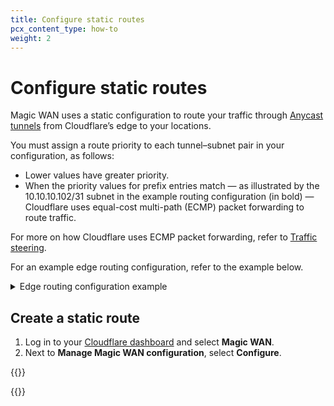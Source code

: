```yaml
---
title: Configure static routes
pcx_content_type: how-to
weight: 2
---
```


# Configure static routes

Magic WAN uses a static configuration to route your traffic through [Anycast tunnels](/magic-wan/about/tunnels-and-encapsulation/) from Cloudflare’s edge to your locations.

You must assign a route priority to each tunnel–subnet pair in your configuration, as follows:

- Lower values have greater priority.
- When the priority values for prefix entries match — as illustrated by the 10.10.10.102/31 subnet in the example routing configuration (in bold) — Cloudflare uses equal-cost multi-path (ECMP) packet forwarding to route traffic.

For more on how Cloudflare uses ECMP packet forwarding, refer to [Traffic steering](/magic-wan/about/traffic-steering/).

For an example edge routing configuration, refer to the example below.

<details>
  <summary>Edge routing configuration example</summary>
 
| Tunnel                         | Subnet               |    Priority   |
| ------------------------------ | -------------------- | ------------- |
| TUNNEL_1_IAD                   | **10.10.10.102/31**  | 100           |
| TUNNEL_2_IAD                   | **10.10.10.102/31**  | 100           |
| TUNNEL_3_ATL                   | **10.10.10.102/31**  | 100           |
| TUNNEL_4_ATL                   | **10.10.10.102/31**  | 100           |
| TUNNEL_1_IAD                   | 10.10.10.108/31      | 200           |
| TUNNEL_2_IAD                   | 10.10.10.108/31      | 200           |
| TUNNEL_3_ATL                   | 10.10.10.108/31      | 100           |
| TUNNEL_4_ATL                   | 10.10.10.108/31      | 100           |

</details>

## Create a static route

1. Log in to your [Cloudflare dashboard](https://dash.cloudflare.com/login) and select **Magic WAN**.
2. Next to **Manage Magic WAN configuration**, select **Configure**.

{{<render file="../../magic-transit/_partials/_static-routes.md">}}

{{<render file="../../magic-transit/_partials/_scoped-routes.md">}}

